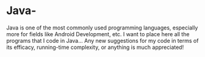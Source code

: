 # Java-
Java is one of the most commonly used programming languages, especially more for fields like Android Development, etc. I want to place here all the programs that I code in Java... Any new suggestions for my code in terms of its efficacy, running-time complexity, or anything is much appreciated!

